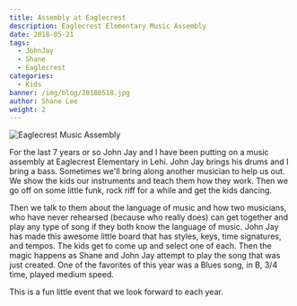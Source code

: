 ```yaml
---
title: Assembly at Eaglecrest
description: Eaglecrest Elementary Music Assembly
date: 2018-05-21
tags:
  - JohnJay
  - Shane
  - Eaglecrest
categories:
  - Kids
banner: /img/blog/20180518.jpg
author: Shane Lee
weight: 2
---
```


<img class="img-responsive" src="/img/blog/20180518.jpg" alt="Eaglecrest Music Assembly" />

For the last 7 years or so John Jay and I have been putting on a music assembly at Eaglecrest Elementary in Lehi. John Jay brings his drums and I bring a bass. Sometimes we'll bring along another musician to help us out. We show the kids our instruments and teach them how they work. Then we go off on some little funk, rock riff for a while and get the kids dancing.

Then we talk to them about the language of music and how two musicians, who have never rehearsed (because who really does) can get together and play any type of song if they both know the language of music. John Jay has made this awesome little board that has styles, keys, time signatures, and tempos. The kids get to come up and select one of each. Then the magic happens as Shane and John Jay attempt to play the song that was just created. One of the favorites of this year was a Blues song, in B, 3/4 time, played medium speed.

This is a fun little event that we look forward to each year.
